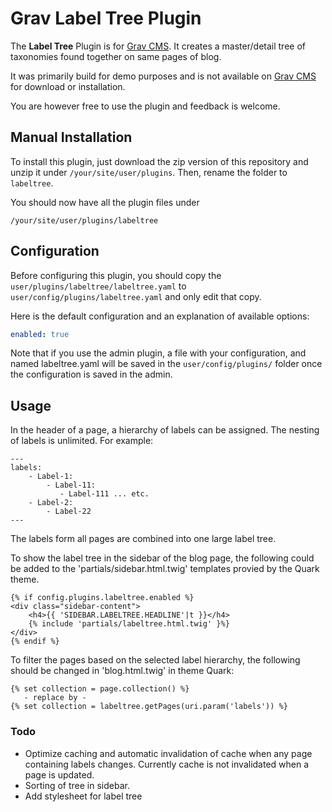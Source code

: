 # Grav Label Tree Plugin

The **Label Tree** Plugin is for [Grav CMS](http://github.com/getgrav/grav). It creates a master/detail tree of taxonomies found together on same pages of blog.

It was primarily build for demo purposes and is not available on [Grav CMS](http://github.com/getgrav/grav) for download or installation.

You are however free to use the plugin and feedback is welcome.

## Manual Installation

To install this plugin, just download the zip version of this repository and unzip it under `/your/site/user/plugins`. Then, rename the folder to `labeltree`.

You should now have all the plugin files under

    /your/site/user/plugins/labeltree

## Configuration

Before configuring this plugin, you should copy the `user/plugins/labeltree/labeltree.yaml` to `user/config/plugins/labeltree.yaml` and only edit that copy.

Here is the default configuration and an explanation of available options:

```yaml
enabled: true
```

Note that if you use the admin plugin, a file with your configuration, and named labeltree.yaml will be saved in the `user/config/plugins/` folder once the configuration is saved in the admin.

## Usage

In the header of a page, a hierarchy of labels can be assigned. The nesting of labels is unlimited. For example:
```
---
labels:
    - Label-1:
        - Label-11:
           - Label-111 ... etc.
    - Label-2:
        - Label-22
---
```
The labels form all pages are combined into one large label tree.

To show the label tree in the sidebar of the blog page, the following could be added to the 'partials/sidebar.html.twig' templates provied by the Quark theme.
```
{% if config.plugins.labeltree.enabled %}
<div class="sidebar-content">
    <h4>{{ 'SIDEBAR.LABELTREE.HEADLINE'|t }}</h4>
    {% include 'partials/labeltree.html.twig' }%}
</div>
{% endif %}
```

To filter the pages based on the selected label hierarchy, the following should be changed in 'blog.html.twig' in theme Quark:
```
{% set collection = page.collection() %}
   - replace by -
{% set collection = labeltree.getPages(uri.param('labels')) %}
```

### Todo
- Optimize caching and automatic invalidation of cache when any page containing labels changes. Currently cache is not invalidated when a page is updated.
- Sorting of tree in sidebar.
- Add stylesheet for label tree

